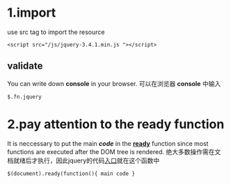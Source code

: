 # 1.import
use src tag to import the resource
```
<script src="/js/jquery-3.4.1.min.js "></script>
```

## validate
You can write down __console__ in your browser.
可以在浏览器 __console__ 中输入
```
$.fn.jquery
```

# 2.pay attention to the __ready__ function
It is neccessary to put the main ___code___ in the <u><strong>ready</strong></u> function since most functions are executed after the DOM tree is rendered.
绝大多数操作需在文档就绪后才执行，因此jquery的代码<u>入口</u>就在这个函数中
```
$(document).ready(function(){ main code }
```